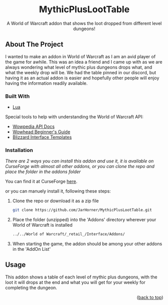 
<a name="readme-top"></a>
<!-- PROJECT LOGO -->
<br />
<div align="center">
  <h1 align="center">MythicPlusLootTable</h3>

  <p align="center">
    A World of Warcraft addon that shows the loot dropped from different level dungeons!
    <br />
  </p>
</div>

<!-- ABOUT THE PROJECT -->
## About The Project

I wanted to make an addon in World of Warcraft as I am an avid player of the game for awhile. This was an idea a friend and I came up with as we are always wondering what level of mythic plus dungeons drops what, and what the weekly drop will be. We had the table pinned in our discord, but having it as an actual addon is easier and hopefully other people will enjoy having the information readily available. 

### Built With

* [Lua](https://www.lua.org/docs.html)

Special tools to help with understanding the World of Warcraft API:

* [Wowpedia API Docs](https://wowpedia.fandom.com/wiki/World_of_Warcraft_API)
* [Wowhead Beginner's Guide](https://www.wowhead.com/guide/comprehensive-beginners-guide-for-wow-addon-coding-in-lua-5338)
* [Blizzard Interface Templates](https://github.com/Ketho/BlizzardInterfaceResources/blob/mainline/Resources/Templates.lua)


### Installation

_There are 2 ways you can install this addon and use it, it is available on CurseForge with almost all other addons, or you can clone the repo and place the folder in the addons folder_

You can find it at CurseForge [here](https://www.curseforge.com/wow/addons/mythicplusloottable).

or you can manuely install it, following these steps:

1. Clone the repo or download it as a zip file
   ```sh
   git clone https://github.com/JarHorner/MythicPlusLootTable.git
   ```
2. Place the folder (unzipped) into the 'Addons' directory wherever your World of Warcraft is installed 
   ```sh
   ../../World of Warcraft/_retail_/Interface/Addons/
   ```
3. When starting the game, the addon should be among your other addons in the 'AddOn List'

<!-- USAGE EXAMPLES -->
## Usage

This addon shows a table of each level of mythic plus dungeons, with the loot it will drops at the end and what you will get for your weekly for completing the dungeon.

<p align="right">(<a href="#readme-top">back to top</a>)</p>

